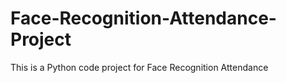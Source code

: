 # Face-Recognition-Attendance-Project
This is a Python code project for Face Recognition Attendance
